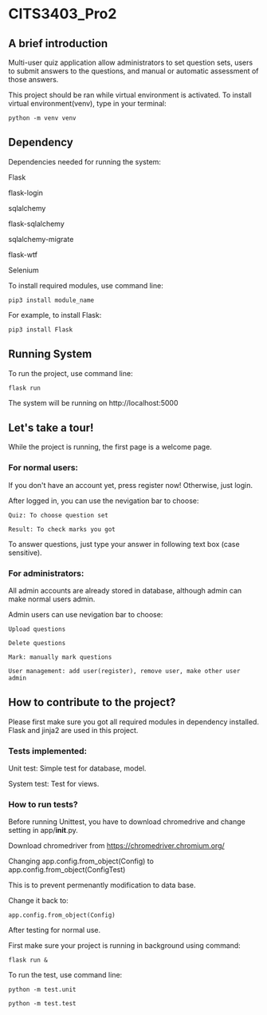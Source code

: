 # CITS3403_Pro2

## A brief introduction
Multi-user quiz application allow administrators to set question sets, users to submit answers to the questions, and manual or automatic assessment of those answers.

This project should be ran while virtual environment is activated.
To install virtual environment(venv), type in your terminal:

`python -m venv venv`  

## Dependency

Dependencies needed for running the system:

Flask

flask-login

sqlalchemy

flask-sqlalchemy

sqlalchemy-migrate

flask-wtf

Selenium

To install required modules, use command line:

`pip3 install module_name`

For example, to install Flask:

`pip3 install Flask`

## Running System

To run the project, use command line:

`flask run`

The system will be running on http://localhost:5000

## Let's take a tour!

While the project is running, the first page is a welcome page.

### For normal users:


If you don't have an account yet, press register now! Otherwise, just login.

After logged in, you can use the nevigation bar to choose:

    Quiz: To choose question set

    Result: To check marks you got

To answer questions, just type your answer in following text box (case sensitive).

### For administrators:

All admin accounts are already stored in database, although admin can make normal users admin.

Admin users can use nevigation bar to choose:

    Upload questions

    Delete questions

    Mark: manually mark questions

    User management: add user(register), remove user, make other user admin


## How to contribute to the project?

Please first make sure you got all required modules in dependency installed. Flask and jinja2 are used in this project.

### Tests implemented:

Unit test: Simple test for database, model.

System test: Test for views.

### How to run tests?

Before running Unittest, you have to download chromedrive and change setting in app/__init__.py.

Download chromedriver from https://chromedriver.chromium.org/

Changing app.config.from_object(Config) to app.config.from_object(ConfigTest)

This is to prevent permenantly modification to data base.

Change it back to:

`app.config.from_object(Config)`

After testing for normal use.

First make sure your project is running in background using command:

`flask run &`

To run the test, use command line:

`python -m test.unit`

`python -m test.test`
